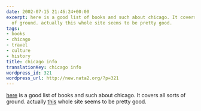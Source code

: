 ```yaml
---
date: 2002-07-15 21:46:24+00:00
excerpt: here is a good list of books and such about chicago. It covers all sorts
  of ground. actually this whole site seems to be pretty good.
tags:
- books
- chicago
- travel
- culture
- history
title: chicago info
translationKey: chicago info
wordpress_id: 321
wordpress_url: http://new.nata2.org/?p=321
---
```


<a href="http://www.newstips.org/books2.html">here</a> is a good list of books and such about chicago. It covers all sorts of ground. actually <a href="http://www.newstips.org/dnchome.htm">this</a> whole site seems to be pretty good.
